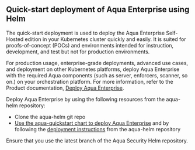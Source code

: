 ## Quick-start deployment of Aqua Enterprise using Helm

The quick-start deployment is used to deploy the Aqua Enterprise Self-Hosted edition in your Kubernetes cluster quickly and easily. It is suited for proofs-of-concept (POCs) and environments intended for instruction, development, and test but not for production environments.

For production usage, enterprise-grade deployments, advanced use cases, and deployment on other Kubernetes platforms, deploy Aqua Enterprise with the required Aqua components (such as server, enforcers, scanner, so on.) on your orchestration platform. For more information, refer to the Product documentation, [Deploy Aqua Enterprise](https://docs.aquasec.com/docs/deployment-overview).

Deploy Aqua Enterprise by using the following resources from the aqua-helm repository:

* Clone the aqua-helm git repo
* [Use the aqua-quickstart chart to deploy Aqua Enterprise](https://github.com/aquasecurity/aqua-helm/tree/6.2/aqua-quickstart) and by following the [deployment instructions](https://github.com/aquasecurity/aqua-helm) from the aqua-helm repository

Ensure that you use the latest branch of the Aqua Security Helm repository.